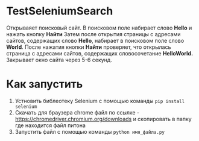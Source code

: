# TestSeleniumSearch

 Открываяет поисковый сайт. В поисковом поле набирает слово __Hello__ и нажать кнопку __Найти__
 Затем после открытия страницы с адресами сайтов, содержащих слово __Hello__, набирает в поисковом поле слово __World__.
 После нажатия кнопки __Найти__ проверяет, что открылась страница с адресами сайтов, содержащих словосочетание __HelloWorld.__
 Закрывает окно сайта через 5-6 секунд.

 # Как запустить

1. Устновить библеотеку Selenium с помощью команды `pip install selenium`
2. Скачать для браузера chrome файл по ссылке - https://chromedriver.chromium.org/downloads и скопировать в папку где находится файл питона
3. Запустить файл с помощью команды `python имя_файла.py`
